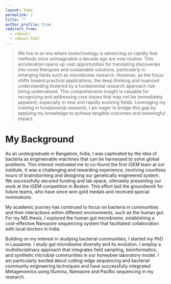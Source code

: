 ```yaml
---
layout: home
permalink: /
title: ""
author_profile: true
redirect_from: 
  - /about/
  - /about.html
---
```



> We live in an era where biotechnology is advancing so rapidly that methods once unimaginable a decade ago are now routine. This acceleration opens up vast opportunities for translating discoveries into novel therapies and sustainable solutions, particularly in emerging fields such as microbiome research. However, as the focus shifts toward practical applications, the deep thinking and nuanced understanding fostered by a fundamental research approach risk being undervalued. This comprehensive insight is valuable for recognizing and addressing core issues that may not be immediately apparent, especially in new and rapidly evolving fields. Leveraging my training in fundamental research, I am eager to bridge this gap by applying my knowledge to achieve tangible outcomes and meaningful impact.

# My Background

As an undergraduate in Bangalore, India, I was captivated by the idea of bacteria as engineerable machines that can be harnessed to solve global problems. This interest motivated me to co-found the first iGEM team at our institute. It was a challenging and rewarding experience, involving countless hours of brainstorming and designing our genetically engineered system. We successfully secured funding and lab space, ultimately presenting our work at the iGEM competition in Boston. This effort laid the groundwork for future teams, who have since won gold medals and received special nominations.

My academic journey has continued to focus on bacteria in communities and their interactions within different environments, such as the human gut. For my MS thesis, I explored the human gut microbiome, establishing a cost-effective Nanopore sequencing system that facilitated collaboration with local doctors in India.

Building on my interest in studying bacterial communities, I started my PhD in Lausanne. I study gut microbiome diversity and its evolution. I employ a multidisciplinary approach that integrates field sampling, bioinformatics, and synthetic microbial communities in our honeybee laboratory model. I am particularly excited about cutting-edge sequencing and bacterial community engineering techniques and have successfully integrated Metagenomics using Illumina, Nanopore and PacBio sequencing in my research.